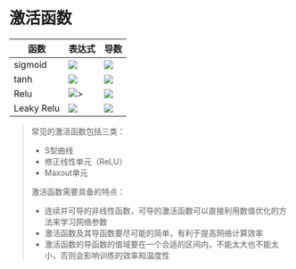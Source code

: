 # 激活函数

函数 | 表达式 |  导数
--- | --- | ---
sigmoid |  <img src="https://latex.codecogs.com/gif.latex?g(z)&space;=&space;\frac{1&space;}{&space;1&space;&plus;&space;e^{(-z)}}"> | <img src="https://latex.codecogs.com/gif.latex?g(z)(1-&space;g(z))">
tanh | <img src="https://latex.codecogs.com/gif.latex?tanh(z)"> | <img src="https://latex.codecogs.com/gif.latex?1&space;-&space;(tanh(z))^2">
Relu | <img src="https://latex.codecogs.com/gif.latex?max(0,z)">> | <img src="https://latex.codecogs.com/gif.latex?0,if&space;(z&space;<&space;0)&space;\\&space;undefined,if&space;(z&space;=&space;0)&space;\\&space;1&space;,if&space;(z&space;>&space;1)">
Leaky Relu | <img src="https://latex.codecogs.com/gif.latex?max&space;(0.01z,z)"> | <img src="https://latex.codecogs.com/gif.latex?0.01,if&space;(z&space;<&space;0)&space;\\&space;undefined,if&space;(z&space;=&space;0)&space;\\&space;1&space;,if&space;(z&space;>&space;1)">

> 常见的激活函数包括三类：
> - S型曲线
> - 修正线性单元（ReLU）
> - Maxout单元
> 
> 激活函数需要具备的特点：
> - 连续并可导的非线性函数，可导的激活函数可以直接利用数值优化的方法来学习网络参数
> - 激活函数及其导函数要尽可能的简单，有利于提高网络计算效率
> - 激活函数的导函数的值域要在一个合适的区间内，不能太大也不能太小，否则会影响训练的效率和温度性
